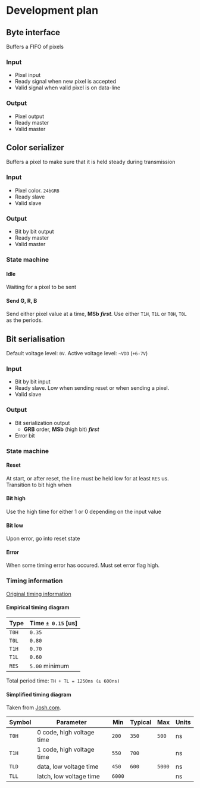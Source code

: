 # Development plan

## Byte interface
Buffers a FIFO of pixels

### Input
* Pixel input
* Ready signal when new pixel is accepted
* Valid signal when valid pixel is on data-line

### Output
* Pixel output
* Ready master
* Valid master

## Color serializer
Buffers a pixel to make sure that it is held steady during transmission

### Input
* Pixel color. `24bGRB`
* Ready slave
* Valid slave

### Output
* Bit by bit output
* Ready master
* Valid master

### State machine
#### Idle
Waiting for a pixel to be sent
#### Send G, R, B
Send either pixel value at a time, **MSb** ***first***. Use either `T1H`, `T1L` or `T0H`, `T0L` as the periods.

## Bit serialisation
Default voltage level: `0V`. Active voltage level: `~VDD` (`+6-7V`)

### Input
* Bit by bit input
* Ready slave. Low when sending reset or when sending a pixel.
* Valid slave

### Output
* Bit serialization output
  * **GRB** order, **MSb** (high bit) ***first***
* Error bit

### State machine
#### Reset
At start, or after reset, the line must be held low for at least `RES` us. Transition to bit high when
#### Bit high
Use the high time for either 1 or 0 depending on the input value
#### Bit low
Upon error, go into reset state
#### Error
When some timing error has occured. Must set error flag high.

### Timing information
[Original timing information](https://cdn-shop.adafruit.com/datasheets/WS2812.pdf)

#### Empirical timing diagram
| Type   | Time `± 0.15` [us] |
|--------|---------------------|
| `T0H`  | `0.35`              |
| `T0L`  | `0.80`              |
| `T1H`  | `0.70`              |
| `T1L`  | `0.60`              |
| `RES`  | `5.00` minimum      |
Total period time: `TH + TL = 1250ns (± 600ns)`

#### Simplified timing diagram
Taken from [Josh.com](https://wp.josh.com/2014/05/13/ws2812-neopixels-are-not-so-finicky-once-you-get-to-know-them/).

| Symbol |  Parameter                | Min     | Typical   | Max    | Units |
|--------|---------------------------|---------|-----------|--------|-------|
| `T0H`  | 0 code, high voltage time | `200`   | `350`     | `500`  |   ns  |
| `T1H`  | 1 code, high voltage time | `550`   | `700`     |        |   ns  |
| `TLD`  | data, low voltage time    | `450`   | `600`     | `5000` |   ns  |
| `TLL`  | latch, low voltage time   | `6000`  |           |        |   ns  |
